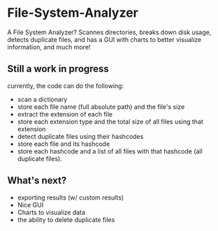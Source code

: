 # File-System-Analyzer
A File System Analyzer? Scannes directories, breaks down disk usage, detects duplicate files, and has a GUI with charts to better visualize information, and much more!
## Still a work in progress
currently, the code can do the following:
- scan a dictionary
- store each file name (full absolute path) and the file's size
- extract the extension of each file
- store each extension type and the total size of all files using that extension
- detect duplicate files using their hashcodes
- store each file and its hashcode
- store each hashcode and a list of all files with that hashcode (all duplicate files).
## What's next?
- exporting results (w/ custom results)
- Nice GUI
- Charts to visualize data
- the ability to delete duplicate files
